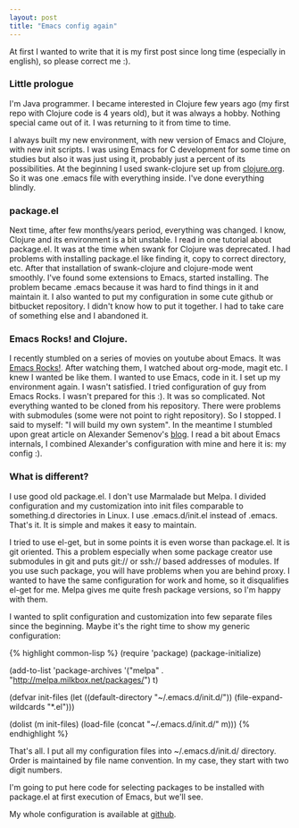 ```yaml
---
layout: post
title: "Emacs config again"
---
```


At first I wanted to write that it is my first post since long time (especially in english), so please correct me :).


### Little prologue

I'm Java programmer. I became interested in Clojure few years ago (my first repo with Clojure code is 4 years old), but it was always a hobby. Nothing special came out of it. I was returning to it from time to time. 

I always built my new environment, with new version of Emacs and Clojure, with new init scripts. I was using Emacs for C development for some time on studies but also it was just using it, probably just a percent of its possibilities. At the beginning I used swank-clojure set up from [clojure.org](http://clojure.org/). So it was one .emacs file with everything inside. I've done everything blindly. 

### package.el

Next time, after few months/years period, everything was changed. I know, Clojure and its environment is a bit unstable. I read in one tutorial about package.el. It was at the time when swank for Clojure was deprecated. I had problems with installing package.el like finding it, copy to correct directory, etc. After that installation of swank-clojure and clojure-mode went smoothly. I've found some extensions to Emacs, started installing. The problem became .emacs because it was hard to find things in it and maintain it. I also wanted to put my configuration in some cute github or bitbucket repository. I didn't know how to put it together. I had to take care of something else and I abandoned it.

### Emacs Rocks! and Clojure.

I recently stumbled on a series of movies on youtube about Emacs. It was [Emacs Rocks!](http://emacsrocks.com). After watching them, I watched about org-mode, magit etc. I knew I wanted be like them. I wanted to use Emacs, code in it. I set up my environment again. I wasn't satisfied. I tried configuration of guy from Emacs Rocks. I wasn't prepared for this :). It was so complicated. Not everything wanted to be cloned from his repository. There were problems with submodules (some were not point to right repository). So I stopped. I said to myself: "I will build my own system". In the meantime I stumbled upon great article on Alexander Semenov's [blog](http://blog.worldcognition.com/2012/07/setting-up-emacs-for-clojure-programming.html). I read a bit about Emacs internals, I combined Alexander's configuration with mine and here it is: my config :).

### What is different?

I use good old package.el. I don't use Marmalade but Melpa. I divided configuration and my customization into init files comparable to something.d directories in Linux. I use .emacs.d/init.el instead of .emacs. That's it. It is simple and makes it easy to maintain. 

I tried to use el-get, but in some points it is even worse than package.el. It is git oriented. This a problem especially when some package creator use submodules in git and puts git:// or ssh:// based addresses of modules. If you use such package, you will have problems when you are behind proxy. I wanted to have the same configuration for work and home, so it disqualifies el-get for me. Melpa gives me quite fresh package versions, so I'm happy with them.

I wanted to split configuration and customization into few separate files since the beginning. Maybe it's the right time to show my generic configuration:

{% highlight common-lisp %}
(require 'package) 
(package-initialize)

(add-to-list 'package-archives
         '("melpa" . "http://melpa.milkbox.net/packages/") t)

(defvar init-files (let ((default-directory "~/.emacs.d/init.d/"))
		     (file-expand-wildcards "*.el")))

(dolist (m init-files)
    (load-file (concat "~/.emacs.d/init.d/" m)))
{% endhighlight %}

That's all. I put all my configuration files into ~/.emacs.d/init.d/ directory. Order is maintained by file name convention. In my case, they start with two digit numbers.

I'm going to put here code for selecting packages to be installed with package.el at first execution of Emacs, but we'll see.

My whole configuration is available at [github](https://github.com/mrroman/emacs-config).
